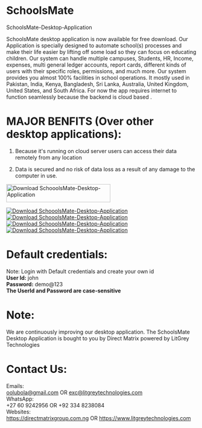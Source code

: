 # SchoolsMate
SchoolsMate-Desktop-Application

SchoolsMate desktop application is now available for free download. Our Application is specially designed to automate school(s) processes and make their life easier by lifting off some load so they can focus on educating children. Our system can handle multiple campuses, Students, HR, Income, expenses, multi general ledger accounts, report cards, different kinds of users with their specific roles, permissions, and much more. Our system provides you almost 100% facilities in school operations. It mostly used in Pakistan, India, Kenya, Bangladesh, Sri Lanka, Australia, United Kingdom, United States, and South Africa. For now the app requires internet to function seamlessly because the backend is cloud based .

# MAJOR BENFITS (Over other desktop applications):

1. Because it's running on cloud server users can access their data remotely from any location 

2. Data is secured and no risk of data loss as a result of any damage to the computer in use.



<a href="https://sourceforge.net/projects/schoolsmate/files/latest/download"><img alt="Download SchooolsMate-Desktop-Application" src="https://a.fsdn.com/con/app/sf-download-button" width=276 height=48 srcset="https://a.fsdn.com/con/app/sf-download-button?button_size=2x 2x"></a>
 
<a href="https://sourceforge.net/projects/schoolsmate/files/latest/download"><img alt="Download SchooolsMate-Desktop-Application" src="https://img.shields.io/sourceforge/dm/schoolsmate.svg" ></a> <a href="https://sourceforge.net/projects/schoolsmate/files/latest/download"><img alt="Download SchooolsMate-Desktop-Application" src="https://img.shields.io/sourceforge/dw/schoolsmate.svg" ></a> <a href="https://sourceforge.net/projects/schoolsmate/files/latest/download"><img alt="Download SchooolsMate-Desktop-Application" src="https://img.shields.io/sourceforge/dd/schoolsmate.svg" ></a> <a href="https://sourceforge.net/projects/schoolsmate/files/latest/download"><img alt="Download SchooolsMate-Desktop-Application" src="https://img.shields.io/sourceforge/dt/schoolsmate.svg" ></a>

# Default credentials:<br/>
Note: Login with Default credentials and create your own id<br/>
**User Id:** john<br/>
**Password:** demo@123<br/>
**The UserId and Password are case-sensitive**

# Note:<br/>
We are continuously improving our desktop application. The SchoolsMate Desktop Application is bought to you by Direct Matrix powered by LitGrey Technologies


# Contact Us:<br/>
Emails:<br/>
oolubola@gmail.com  OR 
 exc@litgreytechnologies.com<br/>
WhatsApp:<br/>
+27 60 9242956 OR +92 334 8238084 <br/>
Websites:<br/>
https://directmatrixgroup.com.ng OR
https://www.litgreytechnologies.com


<br/>





